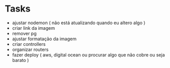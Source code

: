 # Tasks

- ajustar nodemon ( não está atualizando quando eu altero algo )
- criar link da imagem
- remover pg
- ajustar formatação da imagem
- criar controllers
- organizar routers
- fazer deploy ( aws, digital ocean ou procurar algo que não cobre ou seja barato )
